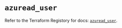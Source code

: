 # `azuread_user`

Refer to the Terraform Registory for docs: [`azuread_user`](https://registry.terraform.io/providers/hashicorp/azuread/2.45.0/docs/resources/user).
